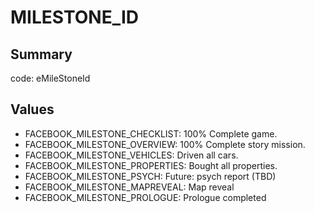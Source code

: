 # MILESTONE_ID

## Summary
code: eMileStoneId

## Values
* FACEBOOK_MILESTONE_CHECKLIST: 100% Complete game.
* FACEBOOK_MILESTONE_OVERVIEW: 100% Complete story mission.
* FACEBOOK_MILESTONE_VEHICLES: Driven all cars.
* FACEBOOK_MILESTONE_PROPERTIES: Bought all properties.
* FACEBOOK_MILESTONE_PSYCH: Future: psych report (TBD)
* FACEBOOK_MILESTONE_MAPREVEAL: Map reveal
* FACEBOOK_MILESTONE_PROLOGUE: Prologue completed